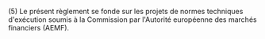 (5) Le présent règlement se fonde sur les projets de normes techniques d'exécution soumis à la Commission par l'Autorité européenne des marchés financiers (AEMF).